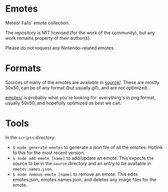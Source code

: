 Emotes
======

Meteor Falls' emote collection.

The repository is MIT licensed (for the work of the community), but any work remains property of their author(s).

Please do not request any Nintendo-related emotes.

Formats
=======

Sources of many of the emotes are available in [source/](source/). These are mostly 50x50, can be of any format (but usually gif), and are not optimized.

[emotes/](emotes/) is probably what you're looking for: everything's in png format, usually 50x50, and hopefully optimized as best we can.

Tools
=====

In the `scripts` directory:
* `$ node generate-emotes` to generate a json file of all the emotes. Hotlink to this for the most recent version.
* `$ node add-emote [name]` to add/update an emote. This expects the source to be in the `source` directory and an entry to be available in `emotes.names.json`.
* `$ node remove-emote [name]` to remove an emote. This edits emotes.json, emotes.names.json, and deletes any image files for the emote.
